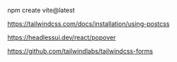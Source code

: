 <!-- instala as ferramentas mais atualizadas para o projeto -->
npm create vite@latest 


https://tailwindcss.com/docs/installation/using-postcss

https://headlessui.dev/react/popover

https://github.com/tailwindlabs/tailwindcss-forms